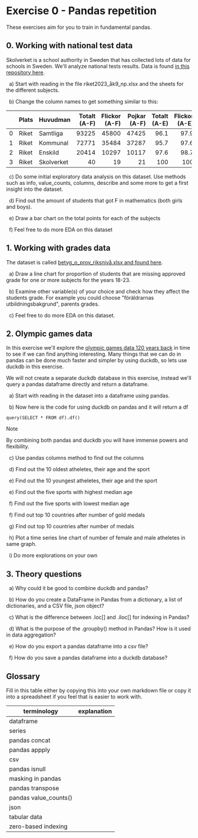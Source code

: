 # Exercise 0 - Pandas repetition

These exercises aim for you to train in fundamental pandas.

## 0. Working with national test data

Skolverket is a school authority in Sweden that has collected lots of data for schools in Sweden. We'll analyze national tests results. Data is found [in this repository here](https://github.com/AIgineerAB/data_platform_course/tree/main/exercises/data).

&nbsp; a) Start with reading in the file riket2023_åk9_np.xlsx and the sheets for the different subjects.

&nbsp; b) Change the column names to get something similar to this:

|     | Plats | Huvudman   | Totalt (A-F) | Flickor (A-F) | Pojkar (A-F) | Totalt (A-E) | Flickor (A-E) | Pojkar (A-E) | Totalt (poäng) | Flickor (poäng) | Pojkar (poäng) |
| --: | :---- | :--------- | -----------: | ------------: | -----------: | -----------: | ------------: | -----------: | -------------: | --------------: | -------------: |
|   0 | Riket | Samtliga   |        93225 |         45800 |        47425 |         96.1 |          97.9 |         94.4 |           13.6 |            14.5 |           12.7 |
|   1 | Riket | Kommunal   |        72771 |         35484 |        37287 |         95.7 |          97.6 |         93.8 |           13.3 |            14.3 |           12.4 |
|   2 | Riket | Enskild    |        20414 |         10297 |        10117 |         97.6 |          98.7 |         96.6 |           14.4 |            15.2 |           13.5 |
|   3 | Riket | Skolverket |           40 |            19 |           21 |          100 |           100 |          100 |             15 |            15.9 |           14.2 |

&nbsp; c) Do some initial exploratory data analysis on this dataset. Use methods such as info, value_counts, columns, describe and some more to get a first insight into the dataset.

&nbsp; d) Find out the amount of students that got F in mathematics (both girls and boys).

&nbsp; e) Draw a bar chart on the total points for each of the subjects

&nbsp; f) Feel free to do more EDA on this dataset

## 1. Working with grades data

The dataset is called [betyg_o_prov_riksnivå.xlsx and found here](https://github.com/AIgineerAB/data_platform_course/tree/main/exercises/data).

&nbsp; a) Draw a line chart for proportion of students that are missing approved grade for one or more subjects for the years 18-23.

&nbsp; b) Examine other variable(s) of your choice and check how they affect the students grade. For example you could choose "föräldrarnas utbildningsbakgrund", parents grades.

&nbsp; c) Feel free to do more EDA on this dataset.

## 2. Olympic games data

In this exercise we'll explore the [olympic games data 120 years back](https://www.kaggle.com/datasets/heesoo37/120-years-of-olympic-history-athletes-and-results) in time to see if we can find anything interesting. Many things that we can do in pandas can be done much faster and simpler by using duckdb, so lets use duckdb in this exercise.

We will not create a separate duckdb database in this exercise, instead we'll query a pandas dataframe directly and return a dataframe.

&nbsp; a) Start with reading in the dataset into a dataframe using pandas.

&nbsp; b) Now here is the code for using duckdb on pandas and it will return a df

```from duckdb import query
query(SELECT * FROM df).df()
```

> [!NOTE]
> By combining both pandas and duckdb you will have immense powers and flexibility.

&nbsp; c) Use pandas columns method to find out the columns

&nbsp; d) Find out the 10 oldest atheletes, their age and the sport

&nbsp; e) Find out the 10 youngest atheletes, their age and the sport

&nbsp; e) Find out the five sports with highest median age

&nbsp; f) Find out the five sports with lowest median age

&nbsp; f) Find out top 10 countries after number of gold medals

&nbsp; g) Find out top 10 countries after number of medals

&nbsp; h) Plot a time series line chart of number of female and male atheletes in same graph.

&nbsp; i) Do more explorations on your own

## 3. Theory questions

&nbsp; a) Why could it be good to combine duckdb and pandas?

&nbsp; b) How do you create a DataFrame in Pandas from a dictionary, a list of dictionaries, and a CSV file, json object?

&nbsp; c) What is the difference between .loc[] and .iloc[] for indexing in Pandas?

&nbsp; d) What is the purpose of the .groupby() method in Pandas? How is it used in data aggregation?

&nbsp; e) How do you export a pandas dataframe into a csv file?

&nbsp; f) How do you save a pandas dataframe into a duckdb database?

## Glossary

Fill in this table either by copying this into your own markdown file or copy it into a spreadsheet if you feel that is easier to work with.

| terminology           | explanation |
| --------------------- | ----------- |
| dataframe             |             |
| series                |             |
| pandas concat         |             |
| pandas appply         |             |
| csv                   |             |
| pandas isnull         |             |
| masking in pandas     |             |
| pandas transpose      |             |
| pandas value_counts() |             |
| json                  |             |
| tabular data          |             |
| zero-based indexing   |             |
